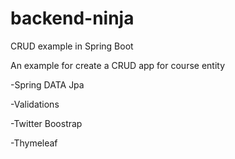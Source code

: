 # backend-ninja
CRUD example in Spring Boot

An example for create a CRUD app for course entity

-Spring DATA Jpa

-Validations

-Twitter Boostrap

-Thymeleaf

